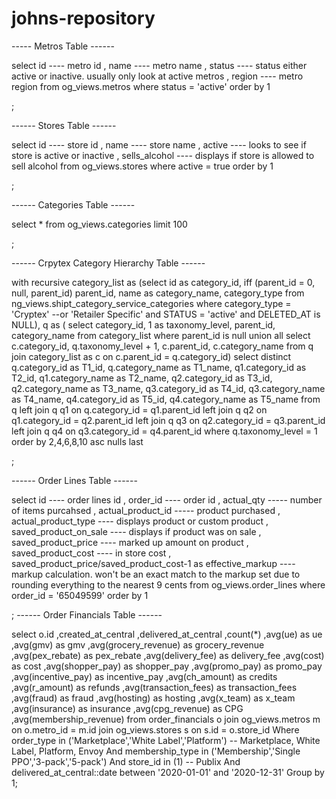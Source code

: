# johns-repository
----- Metros Table ------

select id ---- metro id
, name ---- metro name
, status ---- status either active or inactive. usually only look at active metros
, region ---- metro region
from og_views.metros
where status = 'active'
order by 1

;

------ Stores Table ------

select id ---- store id
, name ---- store name
, active ---- looks to see if store is active or inactive
, sells_alcohol ---- displays if store is allowed to sell alcohol
from og_views.stores
where active = true
order by 1

;

------ Categories Table ------

select *
from og_views.categories
limit 100

;

------ Crpytex Category Hierarchy Table ------

with recursive category_list as
    (select id as category_id, iff
         (parent_id = 0,
            null,
            parent_id) parent_id,
        name as category_name,
        category_type
    from ng_views.shipt_category_service_categories
    where category_type = 'Cryptex' --or 'Retailer Specific'
    and STATUS = 'active'
    and DELETED_AT is NULL),
q as (
    select category_id, 1 as taxonomy_level, parent_id, category_name
    from category_list
    where parent_id is null
    union all
    select c.category_id, q.taxonomy_level + 1, c.parent_id, c.category_name
    from q
    join category_list as c on c.parent_id = q.category_id)
select distinct q.category_id as T1_id, q.category_name as T1_name,
                q1.category_id as T2_id, q1.category_name as T2_name,
                q2.category_id as T3_id, q2.category_name as T3_name,
                q3.category_id as T4_id, q3.category_name as T4_name,
                q4.category_id as T5_id, q4.category_name as T5_name from q
left join q q1 on q.category_id = q1.parent_id
left join q q2 on q1.category_id = q2.parent_id
left join q q3 on q2.category_id = q3.parent_id
left join q q4 on q3.category_id = q4.parent_id
where q.taxonomy_level = 1
order by 2,4,6,8,10 asc nulls last

;

------ Order Lines Table ------


select id ---- order lines id
, order_id ---- order id
, actual_qty ----- number of items purcahsed
, actual_product_id ----- product purchased
, actual_product_type ---- displays product or custom product
, saved_product_on_sale ---- displays if product was on sale
, saved_product_price ---- marked up amount on product
, saved_product_cost ---- in store cost
, saved_product_price/saved_product_cost-1 as effective_markup ---- markup calculation. won't be an exact match to the markup set due to rounding everything to the nearest 9 cents
from og_views.order_lines
where order_id = '65049599'
order by 1

;
------ Order Financials Table ------

select
  o.id
  ,created_at_central
  ,delivered_at_central
  ,count(*)
  ,avg(ue) as ue
  ,avg(gmv) as gmv
  ,avg(grocery_revenue) as grocery_revenue 
  ,avg(pex_rebate) as pex_rebate
  ,avg(delivery_fee) as delivery_fee
  ,avg(cost) as cost
  ,avg(shopper_pay) as shopper_pay
  ,avg(promo_pay) as promo_pay
  ,avg(incentive_pay) as incentive_pay
  ,avg(ch_amount) as credits
  ,avg(r_amount) as refunds
  ,avg(transaction_fees) as transaction_fees
  ,avg(fraud) as fraud
  ,avg(hosting) as hosting
  ,avg(x_team) as x_team
  ,avg(insurance) as insurance
  ,avg(cpg_revenue) as CPG
  ,avg(membership_revenue)
from order_financials o
join og_views.metros m on o.metro_id = m.id 
join og_views.stores s on s.id = o.store_id
Where order_type in ('Marketplace','White Label','Platform') -- Marketplace, White Label, Platform, Envoy
And membership_type in ('Membership','Single PPO','3-pack','5-pack')
And store_id in (1) -- Publix
And delivered_at_central::date between '2020-01-01' and '2020-12-31'
Group by 1;
